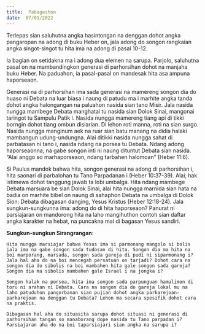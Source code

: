 ```yaml
---
title:  Pabagashon
date:  07/01/2022
---
```


Terlepas sian saluhutna angka hasintongan na denggan dohot angka pangaropan na adong di buku Heber on, jala adong do songon rangkaian angka singot-singot tu hita ima na adong di pasal 10-12.

Ia bagian on setidakna ma i adong dua elemen na sarupa. Parjolo, saluhutna pasal on na mambandingkon generasi di parhorsihan dohot na manjaha buku Heber. Na paduahon, ia pasal-pasal on mandesak hita asa ampuna haporseaon.

Generasi na di parhorsihan ima sada generasi na mamereng songon dia do huaso ni Debata na luar biasa i naung di patudu ma i marhite angka tanda dohot angka halongangan na paluahon nasida sian tano Misir. Jala nasida nungga mambege Debata manghatai tu nasida sian Dolok Sinai, mangonai taringot tu Sampulu Patik i. Nasida nungga mamereng tiang api di tikki borngin dohot tiang ombun disiarian. Di lehon roti manna, roti na sian surgo. Nasida nungga manginum aek na ruar sian batu manang na didia halaki mambangun udung-undungna. Alai ditikki nasida nungga sahat di parbatasan ni tano i, nasida ndang na porsea tu Debata. Ndang adong haporseaonna, na gabe songon inti ni naung dituntut Debata sian nasida. “Alai anggo so marhaporseaon, ndang  tarbahen halomoan” (Heber 11:6).

Si Paulus mandok bahwa hita, songon generasi na adong di parhorsihan i, hita saonari di parbalohan tu Tano Parpadanan i (Heber 10:37-39). Alai, hak istimewa dohot tanggung jawab ta lobi umbalga. Hita ndang mambege Debata marsuara be sian Dolok Sinai, alai hita nungga marnida sian hata na badia on marhite bibel on naung di sahaphon  Debata na umbalga di Dolok Sion: Debata dibagasan danging, Yesus Kristus (Heber 12:18-24). Jala sungkun-sungkunna ima: adong do di hita haporseaon? Panurat ni parsiajaran on mandorong hita na laho mangihuthon contoh sian daftar angka karakter na hebat, na puncakna mai di bagasan Yesus sandiri.

**Sungkun-sungkun Sirangrangan**:

`Hita nungga marsiajar bahwa Yesus ima si parmonang mangolo si bolis jala ima na gabe songon sada tudosan di hita. Songon dia ma hita na boi marporang, marsada, songon sada gareja di pudi ni siparmonang i? Jala hal aha do na boi mencegah persatuan on tarjadi? Dohot cara na songon dia do sibolis na boi mambahen hita gale songon sada gareja? Songon dia ma sibolis mambahen gale Israel i na jongka i?`

`Songon halak na porsea, hita ima songon sada parpunguan hamalimon di toru ni arahan ni Debata. Cara na songon dia do gareja lokal mu na laho patuduhon pangorbanan sian pujian dohot angka parkarejoan-parkarejoan na denggan tu Debata? Lehon ma secara spesifik dohot cara na praktis.`

`Dibagasan hal aha do situasita sarupa dohot situasi ni generasi di parhorsihan tangan so manaborang dope nasida tu Tano parpadan i? Parsiajaran aha do na boi taparsiajari sian angka na sarupa i?`